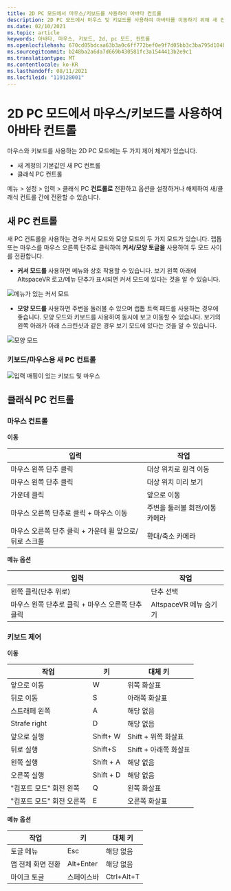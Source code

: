 ```yaml
---
title: 2D PC 모드에서 마우스/키보드를 사용하여 아바타 컨트롤
description: 2D PC 모드에서 마우스 및 키보드를 사용하여 아바타를 이동하기 위해 새 컨트롤 구성표와 클래식 컨트롤 구성표 간에 전환하는 방법을 알아봅니다.
ms.date: 02/10/2021
ms.topic: article
keywords: 아바타, 마우스, 키보드, 2d, pc 모드, 컨트롤
ms.openlocfilehash: 670cd05bdcaa63b3a0c6ff772bef0e9f7d05bb3c3ba795d104bf5d857401a848
ms.sourcegitcommit: b248ba2a6da7d669b430581fc3a1544413b2e9c1
ms.translationtype: MT
ms.contentlocale: ko-KR
ms.lasthandoff: 08/11/2021
ms.locfileid: "119128001"
---
```

# <a name="avatar-controls-with-mousekeyboard-in-2d-pc-mode"></a>2D PC 모드에서 마우스/키보드를 사용하여 아바타 컨트롤

마우스와 키보드를 사용하는 2D PC 모드에는 두 가지 제어 체계가 있습니다.
* 새 계정의 기본값인 새 PC 컨트롤
* 클래식 PC 컨트롤

메뉴 > 설정 > 입력 > 클래식 PC **컨트롤로** 전환하고 옵션을 설정하거나 해제하여 새/클래식 컨트롤 간에 전환할 수 있습니다.

## <a name="new-pc-controls"></a>새 PC 컨트롤

새 PC 컨트롤을 사용하는 경우 커서 모드와 모양 모드의 두 가지 모드가 있습니다. 랩톱 또는 마우스를 마우스 오른쪽 단추로 클릭하여 **커서/모양 토글을** 사용하여 두 모드 사이를 전환합니다.

* **커서 모드를** 사용하면 메뉴와 상호 작용할 수 있습니다. 보기 왼쪽 아래에 AltspaceVR 로고/메뉴 단추가 표시되면 커서 모드에 있다는 것을 알 수 있습니다.

![메뉴가 있는 커서 모드](images/avatar-controls-img-01.png)

* **모양 모드를** 사용하면 주변을 둘러볼 수 있으며 랩톱 트랙 패드를 사용하는 경우에 좋습니다. 모양 모드와 키보드를 사용하여 동시에 보고 이동할 수 있습니다. 보기의 왼쪽 아래가 아래 스크린샷과 같은 경우 보기 모드에 있다는 것을 알 수 있습니다.

![모양 모드](images/avatar-controls-img-02.png)

### <a name="new-pc-controls-for-keyboard--mouse"></a>키보드/마우스용 새 PC 컨트롤

![입력 매핑이 있는 키보드 및 마우스](images/avatar-controls-img-03.png)

## <a name="classic-pc-controls"></a>클래식 PC 컨트롤 

### <a name="mouse-controls"></a>마우스 컨트롤

**이동**

| 입력 | 작업 |
|---|---|
| 마우스 왼쪽 단추 클릭 | 대상 위치로 원격 이동 |
| 마우스 왼쪽 단추 클릭 | 대상 위치 미리 보기 |
| 가운데 클릭 | 앞으로 이동 |
| 마우스 오른쪽 단추로 클릭 + 마우스 이동 | 주변을 둘러볼 회전/이동 카메라 |
| 마우스 오른쪽 단추 클릭 + 가운데 휠 앞으로/뒤로 스크롤 | 확대/축소 카메라 |

**메뉴 옵션**

| 입력 | 작업 |
|---|---|
| 왼쪽 클릭(단추 위로) | 단추 선택 |
| 마우스 왼쪽 단추로 클릭 + 마우스 오른쪽 단추 클릭 | AltspaceVR 메뉴 숨기기 |

### <a name="keyboard-controls"></a>키보드 제어

**이동**

| 작업 | 키 | 대체 키 |
|---|---|---|
| 앞으로 이동 | W | 위쪽 화살표 |
| 뒤로 이동 | S | 아래쪽 화살표 |
| 스트래페 왼쪽 | A | 해당 없음 |
| Strafe right | D | 해당 없음 |
| 앞으로 실행 | Shift+ W | Shift + 위쪽 화살표 |
| 뒤로 실행 | Shift+S | Shift + 아래쪽 화살표 |
| 왼쪽 실행 | Shift + A | 해당 없음 |
| 오른쪽 실행 | Shift + D | 해당 없음 |
| "컴포트 모드" 회전 왼쪽 | Q | 왼쪽 화살표 |
| "컴포트 모드" 회전 오른쪽 | E | 오른쪽 화살표 |

**메뉴 옵션**

| 작업 | 키 | 대체 키 |
|---|---|---|
| 토글 메뉴 | Esc | 해당 없음 |
| 앱 전체 화면 전환 | Alt+Enter | 해당 없음 |
| 마이크 토글 | 스페이스바 | Ctrl+Alt+T |
